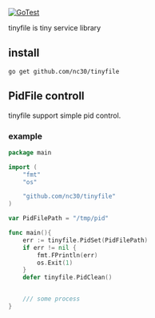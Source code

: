 [![GoTest](https://github.com/nc30/tinyfile/actions/workflows/gotest.yml/badge.svg)](https://github.com/nc30/tinyfile/actions/workflows/gotest.yml)


tinyfile is tiny service library

## install

`go get github.com/nc30/tinyfile`


## PidFile controll

tinyfile support simple pid control.


### example

```go
package main

import (
	"fmt"
	"os"

	"github.com/nc30/tinyfile"
)

var PidFilePath = "/tmp/pid"

func main(){
	err := tinyfile.PidSet(PidFilePath)
	if err != nil {
		fmt.FPrintln(err)
		os.Exit(1)
	}
	defer tinyfile.PidClean()


	/// some process
}

```
